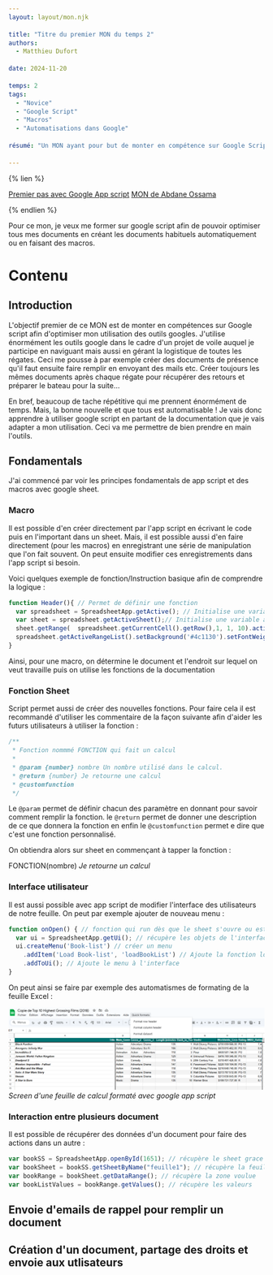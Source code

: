 ```yaml
---
layout: layout/mon.njk

title: "Titre du premier MON du temps 2"
authors:
  - Matthieu Dufort

date: 2024-11-20

temps: 2
tags:
  - "Novice"
  - "Google Script"
  - "Macros"
  - "Automatisations dans Google"

résumé: "Un MON ayant pour but de monter en compétence sur Google Script."

---
```


{% lien %}

[Premier pas avec Google App script](https://developers.google.com/apps-script/samples/fundamentals-codelabs?hl=fr)
[MON de Abdane Ossama](https://francoisbrucker.github.io/do-it/promos/2022-2023/Abdane-Ossama/mon/mon2.1/)

{% endlien %}

Pour ce mon, je veux me former sur google script afin de pouvoir optimiser tous mes documents en créant les documents habituels automatiquement ou en faisant des macros.

# Contenu

## Introduction

L'objectif premier de ce MON est de monter en compétences sur Google script afin d'optimiser mon utilisation des outils googles. J'utilise énormément les outils google dans le cadre d'un projet de voile auquel je participe en naviguant mais aussi en gérant la logistique de toutes les régates. Ceci me pousse à par exemple créer des documents de présence qu'il faut ensuite faire remplir en envoyant des mails etc. Créer toujours les mêmes documents après chaque régate pour récupérer des retours et préparer le bateau pour la suite...

En bref, beaucoup de tache répétitive qui me prennent énormément de temps. Mais, la bonne nouvelle et que tous est automatisable ! Je vais donc apprendre à utiliser google script en partant de la documentation que je vais adapter a mon utilisation. Ceci va me permettre de bien prendre en main l'outils.

## Fondamentals

J'ai commencé par voir les principes fondamentals de app script et des macros avec google sheet.

### Macro

Il est possible d'en créer directement par l'app script en écrivant le code puis en l'important dans un sheet. Mais, il est possible aussi d'en faire directement (pour les macros) en enregistrant une série de manipulation que l'on fait souvent. On peut ensuite modifier ces enregistrements dans l'app script si besoin.

Voici quelques exemple de fonction/Instruction basique afin de comprendre la logique :

``` JavaScript
function Header(){ // Permet de définir une fonction
  var spreadsheet = SpreadsheetApp.getActive(); // Initialise une variable avec le document actif
  var sheet = spreadsheet.getActiveSheet();// Initialise une variable avec la feuille actif
  sheet.getRange(  spreadsheet.getCurrentCell().getRow(),1, 1, 10).activate(); // Selectionne les cases à modifier
  spreadsheet.getActiveRangeList().setBackground('#4c1130').setFontWeight('bold'); //change la couleur du fond et le texte en gras
}
```

Ainsi, pour une macro, on détermine le document et l'endroit sur lequel on veut travaille puis on utilise les fonctions de la documentation

### Fonction Sheet

Script permet aussi de créer des nouvelles fonctions. Pour faire cela il est recommandé d'utiliser les commentaire de la façon suivante afin d'aider les futurs utilisateurs à utiliser la fonction :

``` JavaScript
/**
 * Fonction nommmé FONCTION qui fait un calcul
 *
 * @param {number} nombre Un nombre utilisé dans le calcul.
 * @return {number} Je retourne une calcul
 * @customfunction
 */
 ```

Le ``@param`` permet de définir chacun des paramètre en donnant pour savoir comment remplir la fonction. le ``@return`` permet de donner une description de ce que donnera la fonction en enfin le ``@customfunction`` permet e dire que c'est une fonction personnalisé.

On obtiendra alors sur sheet en commençant à tapper la fonction :

FONCTION(nombre)
*Je retourne un calcul*

### Interface utilisateur

Il est aussi possible avec app script de modifier l'interface des utilisateurs de notre feuille. On peut par exemple ajouter de nouveau menu :

``` JavaScript
function onOpen() { // fonction qui run dès que le sheet s'ouvre ou est rechargé
  var ui = SpreadsheetApp.getUi(); // récupère les objets de l'interface utilisateur
  ui.createMenu('Book-list') // créer un menu
    .addItem('Load Book-list', 'loadBookList') // Ajoute la fonction loadBookList sous le nom Load Book-list dans le menu
    .addToUi(); // Ajoute le menu à l'interface
}
```

On peut ainsi se faire par exemple des automatismes de formating de la feuille Excel :

![Ajustement du format d'une feuille de calcul](FormatingSheet.png) *Screen d'une feuille de calcul formaté avec google app script*

### Interaction entre plusieurs document

Il est possible de récupérer des données d'un document pour faire des actions dans un autre :

``` Javascript
var bookSS = SpreadsheetApp.openById(1651); // récupère le sheet grace à l'id
var bookSheet = bookSS.getSheetByName("feuille1"); // récupère la feuille voulue
var bookRange = bookSheet.getDataRange(); // récupère la zone voulue
var bookListValues = bookRange.getValues(); // récupère les valeurs
 ```

## Envoie d'emails de rappel pour remplir un document



## Création d'un document, partage des droits et envoie aux utlisateurs


